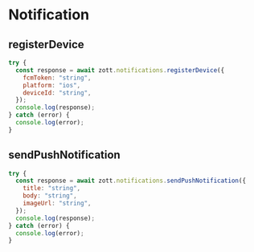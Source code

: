 # Notification

## registerDevice

```javascript
try {
  const response = await zott.notifications.registerDevice({
    fcmToken: "string",
    platform: "ios",
    deviceId: "string",
  });
  console.log(response);
} catch (error) {
  console.log(error);
}
```

## sendPushNotification

```javascript
try {
  const response = await zott.notifications.sendPushNotification({
    title: "string",
    body: "string",
    imageUrl: "string",
  });
  console.log(response);
} catch (error) {
  console.log(error);
}
```
